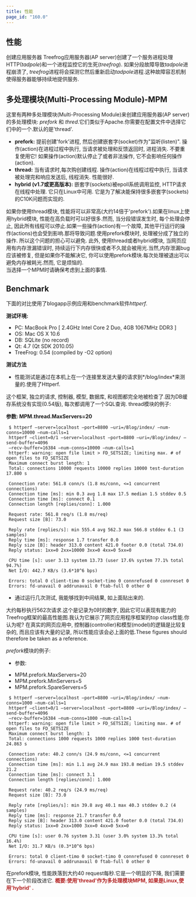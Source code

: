```yaml
---
title: 性能
page_id: "160.0"
---
```


## 性能
创建应用服务器
Treefrog应用服务器(AP server)创建了一个服务进程处理HTTP(*tadpole*)和一个进程监控它的生死(*treefrog*).
如果分段故障导致*tadpole*进程崩溃了, *treefrog*进程将会探测它然后重新启动*tadpole*进程.这种故障容忍机制使得服务器能够持续地提供服务.

## 多处理模块(Multi-Processing Module)-MPM
这里有两种多处理模块(Multi-Processing Module)来创建应用服务器(AP server)的多处理模块: *prefork* 和 *thred*.它们类似于Apache.你需要在配置文件中选择它们中的一个.默认的是'thread'.

* **prefork:** 提前创建'fork'进程, 然后创建嵌套字(socket)作为"监听(listen)". 操作(action)在进程过程中执行, 当请求被处理和反馈返回时, 进程消失. 不要重复使用它! 如果操作(action)默认停止了或者非法操作, 它不会影响任何操作(action).
* **thread:** 当有请求时,每次购创建线程. 操作(action)在线程过程中执行, 当请求被处理完和响应发送后, 线程消失. 性能很好.
* **hybrid (v1.7或更高版本):** 嵌套字(sockets)被epoll系统调用监控, HTTP请求在线程中处理. 它只在Linux中可用. 它是为了解决能保持很多嵌套字(sockets)的C10K问题而实现的.

如果你使用thread模块, 性能将可以非常高(大约14倍于'prefork').如果在linux上使用hybrid模块, 性能在高负载时可以好很多.然而,  当分段错误发生时, 每个处理会停止, 因此所有线程可以停止.如果一些操作(action)有一个故障, 其他平行运行的操作(actions)也会受到影响.那将导致问题.使用prefork模块时, 处理被分成了独立的操作. 所以这个问题的担心可以避免.
此外, 使用thread或者hybrid模块, 当网页应用有内存泄漏错误时, 持续运行下内存很快或者不久就会被用光.当然,内存泄漏bug应该被修复, 但是如果你不能解决它, 你可以使用prefork模块.每次处理被退出可以避免内存被耗光.然而, 它是烦恼的.<br>
当选择一个MPM时请确保考虑到上面的事情.

## Benchmark
下面的对比使用了blogapp示例应用和benchmark软件*httperf*.

**测试环境:**

* PC: MacBook Pro [ 2.4GHz Intel Core 2 Duo, 4GB 1067MHz DDR3 ]
* OS: Mac OS X 10.6
* DB: SQLite (no record)
* Qt: 4.7 (Qt SDK 2010.05)
* TreeFrog: 0.54 (compiled by -O2 option)

**测试方法**

* 性能测试是通过在本机上在一个连接里发送大量的请求到*/blog/index*来测量的.使用了Httperf.

这个框架, 独立的请求, 控制器, 模型, 数据库, 和视图都完全地被检查了.因为DB缓存系统没有实现(0.54版), 每次都调用了一个SQL查询.
thread模块的例子:<br>

**参数: MPM.thread.MaxServers=20**

```
 $ httperf –server=localhost –port=8800 –uri=/Blog/index/ –num-conns=10000 –num-calls=1
 httperf –client=0/1 –server=localhost –port=8800 –uri=/Blog/index/ –send-buffer=4096
 –recv-buffer=16384 –num-conns=10000 –num-calls=1
 httperf: warning: open file limit > FD_SETSIZE; limiting max. # of open files to FD_SETSIZE
 Maximum connect burst length: 1
 Total: connections 10000 requests 10000 replies 10000 test-duration 17.800 s

 Connection rate: 561.8 conn/s (1.8 ms/conn, <=1 concurrent connections)
 Connection time [ms]: min 0.3 avg 1.8 max 17.5 median 1.5 stddev 0.5
 Connection time [ms]: connect 0.1
 Connection length [replies/conn]: 1.000

 Request rate: 561.8 req/s (1.8 ms/req)
 Request size [B]: 73.0

 Reply rate [replies/s]: min 555.4 avg 562.3 max 566.8 stddev 6.1 (3 samples)
 Reply time [ms]: response 1.7 transfer 0.0
 Reply size [B]: header 313.0 content 421.0 footer 0.0 (total 734.0)
 Reply status: 1xx=0 2xx=10000 3xx=0 4xx=0 5xx=0

 CPU time [s]: user 3.13 system 13.73 (user 17.6% system 77.1% total 94.7%)
 Net I/O: 442.7 KB/s (3.6*10^6 bps)

 Errors: total 0 client-timo 0 socket-timo 0 connrefused 0 connreset 0
 Errors: fd-unavail 0 addrunavail 0 ftab-full 0 other 0
```

* 通过运行几次测试, 我能够找到中间结果, 如上面贴出来的.

大约每秒执行562次请求.这个是记录为0时的数字, 因此它可以表现有能力的Treefrog框架的最高性能图.我认为它展示了网页应用程序框架的top class性能.你认为呢?
在真实的网页应用中, 控制器(controller)和模型(model)的逻辑是比较复杂的, 而且应该有大量的记录, 所以性能应该会必上面的低.These figures should therefore be taken as a reference.

*prefork*模块的例子:

* 参数:
- MPM.prefork.MaxServers=20
- MPM.prefork.MinServers=5
- MPM.prefork.SpareServers=5

```
 $ httperf –server=localhost –port=8800 –uri=/Blog/index/ –num-conns=1000 –num-calls=1
 httperf –client=0/1 –server=localhost –port=8800 –uri=/Blog/index/ –send-buffer=4096
 –recv-buffer=16384 –num-conns=1000 –num-calls=1
 httperf: warning: open file limit > FD_SETSIZE; limiting max. # of open files to FD_SETSIZE
 Maximum connect burst length: 1
 Total: connections 1000 requests 1000 replies 1000 test-duration 24.863 s

 Connection rate: 40.2 conn/s (24.9 ms/conn, <=1 concurrent connections)
 Connection time [ms]: min 1.1 avg 24.9 max 193.8 median 19.5 stddev 21.2
 Connection time [ms]: connect 3.1
 Connection length [replies/conn]: 1.000

 Request rate: 40.2 req/s (24.9 ms/req)
 Request size [B]: 73.0

 Reply rate [replies/s]: min 39.8 avg 40.1 max 40.3 stddev 0.2 (4 samples)
 Reply time [ms]: response 21.7 transfer 0.0
 Reply size [B]: header 313.0 content 421.0 footer 0.0 (total 734.0)
 Reply status: 1xx=0 2xx=1000 3xx=0 4xx=0 5xx=0

 CPU time [s]: user 0.76 system 3.31 (user 3.0% system 13.3% total 16.4%)
 Net I/O: 31.7 KB/s (0.3*10^6 bps)

 Errors: total 0 client-timo 0 socket-timo 0 connrefused 0 connreset 0
 Errors: fd-unavail 0 addrunavail 0 ftab-full 0 other 0
```

在prefork模块, 性能跌落到大约40 request每秒.它是一个明显的下降, 我们需要在下一个阶段改进它.
<span style="color: #b22222">
**概要:使用'thread'作为多处理模块MPM, 如果是Linux,使用'hybrid' .**
</span>
